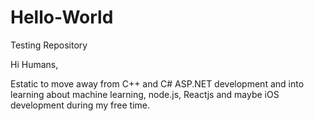# Hello-World
Testing Repository

Hi Humans,

Estatic to move away from C++ and C# ASP.NET development and into learning about machine learning, node.js, Reactjs and maybe iOS development during my free time. 
